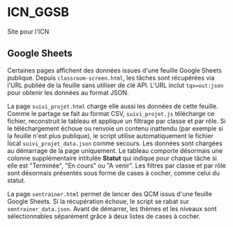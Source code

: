 # ICN_GGSB
Site pour l'ICN

## Google Sheets

Certaines pages affichent des données issues d'une feuille Google Sheets
publique. Depuis `classroom-screen.html`, les tâches sont récupérées via l'URL
publiée de la feuille sans utiliser de clé API. L'URL inclut `tqx=out:json` pour
obtenir les données au format JSON.

La page `suivi_projet.html` charge elle aussi les données de cette feuille.
Comme le partage se fait au format CSV, `suivi_projet.js` télécharge ce
fichier, reconstruit le tableau et applique un filtrage par classe et par rôle.
Si le téléchargement échoue ou renvoie un contenu inattendu (par exemple si la
feuille n'est plus publique), le script utilise automatiquement le fichier local
`suivi_projet_data.json` comme secours. Les données sont chargées au
démarrage de la page uniquement. Le tableau comporte désormais une colonne
supplémentaire intitulée **Statut** qui indique pour chaque tâche si elle est
"Terminée", "En cours" ou "A venir". Les filtres par classe et par rôle sont
désormais présentés sous forme de cases à cocher, comme celui du statut.

La page `sentrainer.html` permet de lancer des QCM issus d'une feuille Google Sheets. Si la récupération échoue, le script se rabat sur `sentrainer_data.json`. Avant de démarrer, les thèmes et les niveaux sont sélectionnables séparément grâce à deux listes de cases à cocher.
